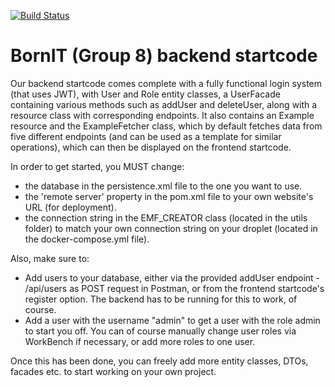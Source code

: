 [![Build Status](https://travis-ci.com/Pelle-pr/CA-3Backend.svg?branch=master)](https://travis-ci.com/Pelle-pr/CA-3Backend)
# BornIT (Group 8) backend startcode

Our backend startcode comes complete with a fully functional login system (that uses JWT), with User and Role entity classes, a UserFacade containing various methods such as addUser and deleteUser, along with a resource class with corresponding endpoints.  It also contains an Example resource and the ExampleFetcher class, which by default fetches data from five different endpoints (and can be used as a template for similar operations), which can then be displayed on the frontend startcode. 

In order to get started, you MUST change:

- the database in the persistence.xml file to the one you want to use.
- the 'remote server' property in the pom.xml file to your own website's URL (for deployment).
- the connection string in the EMF_CREATOR class (located in the utils folder) to match your own connection string on your droplet (located in the docker-compose.yml file).

Also, make sure to:

- Add users to your database, either via the provided addUser endpoint - /api/users as POST request in Postman, or from the frontend startcode's register option. The backend has to be running for this to work, of course.
- Add a user with the username "admin" to get a user with the role admin to start you off. You can of course manually change user roles via WorkBench if necessary, or add more roles to one user.

Once this has been done, you can freely add more entity classes, DTOs, facades etc. to start working on your own project.
